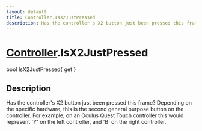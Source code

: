 ```yaml
---
layout: default
title: Controller.IsX2JustPressed
description: Has the controller's X2 button just been pressed this frame? Depending on the specific hardware, this is the second general purpose button on the controller. For example, on an Oculus Quest Touch controller this would represent 'Y' on the left controller, and 'B' on the right controller.
---
```

# [Controller]({{site.url}}/Pages/StereoKit/Controller.html).IsX2JustPressed

<div class='signature' markdown='1'>
bool IsX2JustPressed{ get }
</div>

## Description
Has the controller's X2 button just been pressed this
frame? Depending on the specific hardware, this is the second
general purpose button on the controller. For example, on an
Oculus Quest Touch controller this would represent 'Y' on the
left controller, and 'B' on the right controller.

